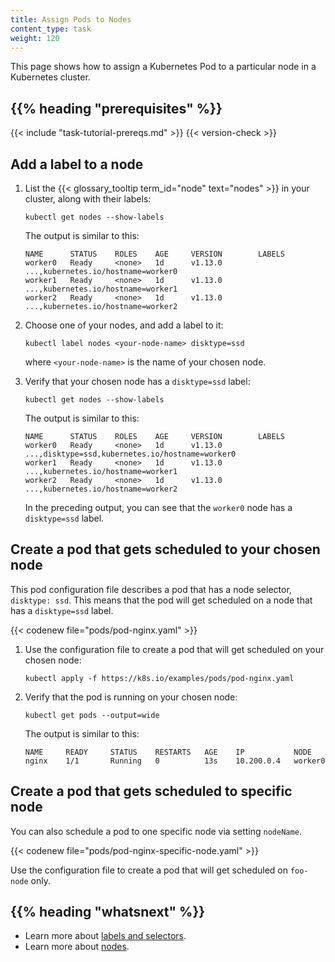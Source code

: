 ```yaml
---
title: Assign Pods to Nodes
content_type: task
weight: 120
---
```


<!-- overview -->
This page shows how to assign a Kubernetes Pod to a particular node in a
Kubernetes cluster.


## {{% heading "prerequisites" %}}


{{< include "task-tutorial-prereqs.md" >}} {{< version-check >}}



<!-- steps -->

## Add a label to a node

1. List the {{< glossary_tooltip term_id="node" text="nodes" >}} in your cluster, along with their labels:

    ```shell
    kubectl get nodes --show-labels
    ```

    The output is similar to this:

    ```shell
    NAME      STATUS    ROLES    AGE     VERSION        LABELS
    worker0   Ready     <none>   1d      v1.13.0        ...,kubernetes.io/hostname=worker0
    worker1   Ready     <none>   1d      v1.13.0        ...,kubernetes.io/hostname=worker1
    worker2   Ready     <none>   1d      v1.13.0        ...,kubernetes.io/hostname=worker2
    ```
1. Choose one of your nodes, and add a label to it:

    ```shell
    kubectl label nodes <your-node-name> disktype=ssd
    ```

    where `<your-node-name>` is the name of your chosen node.

1. Verify that your chosen node has a `disktype=ssd` label:

    ```shell
    kubectl get nodes --show-labels
    ```

    The output is similar to this:

    ```shell
    NAME      STATUS    ROLES    AGE     VERSION        LABELS
    worker0   Ready     <none>   1d      v1.13.0        ...,disktype=ssd,kubernetes.io/hostname=worker0
    worker1   Ready     <none>   1d      v1.13.0        ...,kubernetes.io/hostname=worker1
    worker2   Ready     <none>   1d      v1.13.0        ...,kubernetes.io/hostname=worker2
    ```

    In the preceding output, you can see that the `worker0` node has a
    `disktype=ssd` label.

## Create a pod that gets scheduled to your chosen node

This pod configuration file describes a pod that has a node selector,
`disktype: ssd`. This means that the pod will get scheduled on a node that has
a `disktype=ssd` label.

{{< codenew file="pods/pod-nginx.yaml" >}}

1. Use the configuration file to create a pod that will get scheduled on your
   chosen node:
    
    ```shell
    kubectl apply -f https://k8s.io/examples/pods/pod-nginx.yaml
    ```

1. Verify that the pod is running on your chosen node:

    ```shell
    kubectl get pods --output=wide
    ```

    The output is similar to this:
    
    ```shell
    NAME     READY     STATUS    RESTARTS   AGE    IP           NODE
    nginx    1/1       Running   0          13s    10.200.0.4   worker0
    ```
## Create a pod that gets scheduled to specific node

You can also schedule a pod to one specific node via setting `nodeName`.

{{< codenew file="pods/pod-nginx-specific-node.yaml" >}}

Use the configuration file to create a pod that will get scheduled on `foo-node` only.



## {{% heading "whatsnext" %}}

* Learn more about [labels and selectors](/docs/kubernetes/en/concepts/overview/working-with-objects/labels/).
* Learn more about [nodes](/docs/kubernetes/en/concepts/architecture/nodes/).


